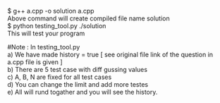$ g++ a.cpp -o solution a.cpp  \
  Above command will create compiled file name solution \
$ python testing_tool.py ./solution \
  This will test your program 

#Note : In testing_tool.py \
       a) We have made history = true [ see original file link of the question in a.cpp file is given ] \
       b) There are 5 test case with diff gussing values \
       c) A, B, N are fixed for all test cases \
       d) You can change the limit and add more testes \
       e) All will rund togather and you will see the history.
